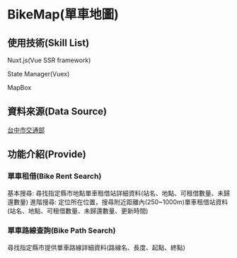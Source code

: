 # BikeMap(單車地圖)
## 使用技術(Skill List)
Nuxt.js(Vue SSR framework)

State Manager(Vuex)

MapBox

## 資料來源(Data Source)
[台中市交通部](https://ptx.transportdata.tw/PTX/)

## 功能介紹(Provide)
### 單車租借(Bike Rent Search)
基本搜尋: 尋找指定縣市地點單車租借站詳細資料(站名、地點、可租借數量、未歸還數量)
進階搜尋: 定位所在位置，搜尋附近距離內(250~1000m)單車租借站資料(站名、地點、可租借數量、未歸還數量、更新時間)

### 單車路線查詢(Bike Path Search)
尋找指定縣市提供單車路線詳細資料(路線名、長度、起點、終點)
